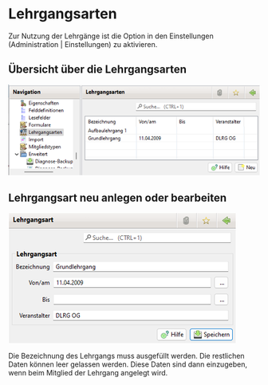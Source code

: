 # Lehrgangsarten

Zur Nutzung der Lehrgänge ist die Option in den Einstellungen \(Administration \| Einstellungen\) zu aktivieren.

## Übersicht über die Lehrgangsarten

![](../../assets/lehrgangsarten.png)

## Lehrgangsart neu anlegen oder bearbeiten

![](../../assets/lehrgangsart.png)

Die Bezeichnung des Lehrgangs muss ausgefüllt werden. Die restlichen Daten können leer gelassen werden. Diese Daten sind dann einzugeben, wenn beim Mitglied der Lehrgang angelegt wird.

